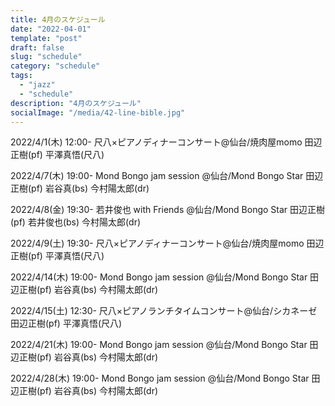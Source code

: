 ```yaml
---
title: 4月のスケジュール
date: "2022-04-01"
template: "post"
draft: false
slug: "schedule"
category: "schedule"
tags:
  - "jazz"
  - "schedule"
description: "4月のスケジュール"
socialImage: "/media/42-line-bible.jpg"
---
```



2022/4/1(木) 12:00- 
尺八×ピアノディナーコンサート@仙台/焼肉屋momo
田辺正樹(pf) 平澤真悟(尺八)

2022/4/7(木) 19:00- 
Mond Bongo jam session @仙台/Mond Bongo Star
田辺正樹(pf) 岩谷真(bs) 今村陽太郎(dr)

2022/4/8(金) 19:30- 
若井俊也 with Friends @仙台/Mond Bongo Star
田辺正樹(pf) 若井俊也(bs) 今村陽太郎(dr)

2022/4/9(土) 19:30- 
尺八×ピアノディナーコンサート@仙台/焼肉屋momo
田辺正樹(pf) 平澤真悟(尺八)

2022/4/14(木) 19:00- 
Mond Bongo jam session @仙台/Mond Bongo Star
田辺正樹(pf) 岩谷真(bs) 今村陽太郎(dr)

2022/4/15(土) 12:30- 
尺八×ピアノランチタイムコンサート@仙台/シカネーゼ
田辺正樹(pf) 平澤真悟(尺八)

2022/4/21(木) 19:00- 
Mond Bongo jam session @仙台/Mond Bongo Star
田辺正樹(pf) 岩谷真(bs) 今村陽太郎(dr)

2022/4/28(木) 19:00- 
Mond Bongo jam session @仙台/Mond Bongo Star
田辺正樹(pf) 岩谷真(bs) 今村陽太郎(dr)
